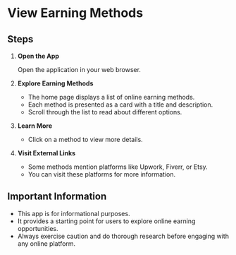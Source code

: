 # View Earning Methods

## Steps

1. **Open the App**

   Open the application in your web browser.

2. **Explore Earning Methods**

   - The home page displays a list of online earning methods.
   - Each method is presented as a card with a title and description.
   - Scroll through the list to read about different options.

3. **Learn More**

   - Click on a method to view more details.

4. **Visit External Links**

   - Some methods mention platforms like Upwork, Fiverr, or Etsy.
   - You can visit these platforms for more information.

## Important Information

- This app is for informational purposes.
- It provides a starting point for users to explore online earning opportunities.
- Always exercise caution and do thorough research before engaging with any online platform.
